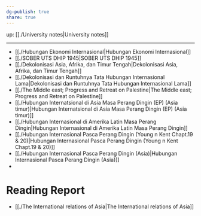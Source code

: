 ```yaml
---
dg-publish: true
share: true
---
```


up: [[./University notes|University notes]] 
___
- [[./Hubungan Ekonomi Internasional|Hubungan Ekonomi Internasional]]
- [[./SOBER UTS DHIP 1945|SOBER UTS DHIP 1945]]
- [[./Dekolonisasi Asia, Afrika, dan Timur Tengah|Dekolonisasi Asia, Afrika, dan Timur Tengah]]
- [[./Dekolonisasi dan Runtuhnya Tata Hubungan Internasional Lama|Dekolonisasi dan Runtuhnya Tata Hubungan Internasional Lama]]
- [[./The Middle east; Progress and Retreat on Palestine|The Middle east; Progress and Retreat on Palestine]]
- [[./Hubungan Internatsional di Asia Masa Perang Dingin (EP) (Asia timur)|Hubungan Internatsional di Asia Masa Perang Dingin (EP) (Asia timur)]]
- [[./Hubungan Internasional di Amerika Latin Masa Perang Dingin|Hubungan Internasional di Amerika Latin Masa Perang Dingin]]
- [[./Hubungan Internasional Pasca Perang Dingin (Young n Kent Chapt.19 & 20)|Hubungan Internasional Pasca Perang Dingin (Young n Kent Chapt.19 & 20)]]
- [[./Hubungan Internasional Pasca Perang Dingin (Asia)|Hubungan Internasional Pasca Perang Dingin (Asia)]]
- 
# Reading Report
- [[./The International relations of Asia|The International relations of Asia]]